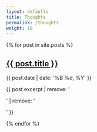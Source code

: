 ```yaml
---
layout: defaults
title: Thoughts
permalink: /thoughts
weight: 10
---
```


<section>
<div class='inner-section'>
  {% for post in site.posts %}
    <article>
      <h2><a href='{{ post.url }}'>{{ post.title }}</a></h2>
        <div class='date'>{{ post.date | date: '%B %d, %Y' }}</div>
        <p>{{ post.excerpt | remove: '<p>' | remove: '</p>' }}</p>
    </article>
  {% endfor %}
</div><!-- inner-section -->
</section>